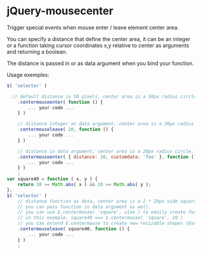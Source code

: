 jQuery-mousecenter
==================

Trigger special events when mouse enter / leave element center area.

You can specify a distance that define the center area, it can be an integer or 
a function taking cursor coordinates x,y relative to center as arguments and returning a boolean.

The distance is passed in or as data argument when you bind your function.

Usage exemples:
```javascript
$( 'selector' )

  // default distance is 50 pixels, center area is a 50px radius circle.
	.centermouseenter( function () {
		... your code ...
	} )

	// distance integer as data argument, center area is a 20px radius circle.
	.centermouseleave( 20, function () {
		... your code ...
	} )

	// distance in data argument, center area is a 20px radius circle.
	.centermouseenter( { distance: 20, customdata: 'foo' }, function () {
		... your code ...
	} )
	;
var square40 = function ( x, y ) {
	return 20 >= Math.abs( x ) && 20 >= Math.abs( y );
};
$( 'selector' )
	// distance function as data, center area is a 2 * 20px side square.
	// you can pass function in data argument as well.
	// you can use $.centermouse( 'square', size ) to easily create function checking various "square size" :
	// in this exemple, square40 === $.centermouse( 'square', 20 )
	// you can extend $.centermouse to create new resizable shapes (@see end of file)
	.centermouseleave( square40, function () {
		... your code ...
	} )
	;
```